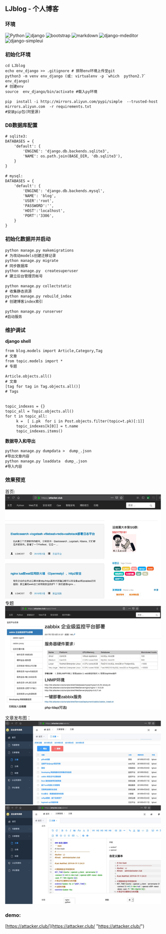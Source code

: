 ##  LJblog - 个人博客


### 环境
![Python](https://img.shields.io/badge/python-3.7.0-blue.svg?style=plastic)
![django](https://img.shields.io/badge/django-2.2.1-blue.svg?style=plastic)
![bootstrap](https://img.shields.io/badge/bootstrap-3.3.7-brightgreen.svg?style=plastic)
![markdown](https://img.shields.io/badge/markdown-3.0.1-brightgreen.svg?style=plastic)
![django-mdeditor](https://img.shields.io/badge/mdeditor-0.1.13-brightgreen.svg?style=plastic)
![django-simpleui](https://img.shields.io/badge/simpleui-2.1.7-brightgreen.svg?style=plastic)




### 初始化环境
```
cd LJblog
echo env_django >> .gitignore # 排除env环境上传至git
python3 -m venv env_django (或: virtualenv -p `which  python2.7` env_django) 
# 创建env
source  env_django/bin/activate #载入py环境

pip  install -i http://mirrors.aliyun.com/pypi/simple  --trusted-host mirrors.aliyun.com  -r requirements.txt
#安装pip包(阿里源)

```
### DB数据库配置
```
# sqlite3:
DATABASES = {
    'default': {
        'ENGINE': 'django.db.backends.sqlite3',
        'NAME': os.path.join(BASE_DIR, 'db.sqlite3'),
    }
}

# mysql:
DATABASES = {
    'default': {
        'ENGINE': 'django.db.backends.mysql',
        'NAME': 'blog',
        'USER':'root',
        'PASSWORD':'',
        'HOST':'localhost',
        'PORT':'3306',
    }
}

```
### 初始化数据并并启动
```
python manage.py makemigrations 
# 为改动models创建迁移记录
python manage.py migrate 
# 同步数据库
python manage.py  createsuperuser
# 建立后台管理员帐号

python manage.py collectstatic
# 收集静态资源
python manage.py rebuild_index
# 创建博客index索引

python manage.py runserver
#启动服务
```

### 维护调试
**django shell**
```
from blog.models import Article,Category,Tag 
# 文章
from topic.models import *
# 专题

Article.objects.all()
# 文章
[tag for tag in Tag.objects.all()]
# Tags


topic_indexes = {}
topic_all = Topic.objects.all()
for t in topic_all:
     k =  [ i.pk  for i in Post.objects.filter(topic=t.pk)[:1]]
     topic_indexes[k[0]] = t.name
     topic_indexes.items()

```

**数据导入和导出**
```
python manage.py dumpdata >  dump_.json 
#导出文章内容
python manage.py loaddata  dump_.json
#导入内容
```



### 效果预览

首页:
![首页](doc/index.jpg)
专题
![专题](doc/topic1.jpg)



文章发布图：
![后台](doc/article1.jpg)
![后台](doc/article2.jpg)



### demo:
[https://attacker.club/](https://attacker.club/ "https://attacker.club/")